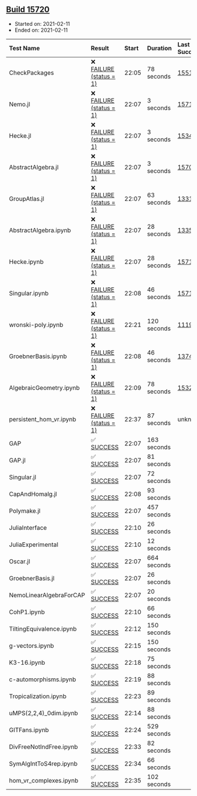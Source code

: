 ## [Build 15720](https://oscarci.mathematik.uni-kl.de/job/oscar/15720/)

* Started on: 2021-02-11
* Ended on: 2021-02-11

| Test Name    | Result | Start | Duration | Last Success | First Failure |
|:-------------|:-------|:------|:---------|:-------------|:--------------|
| CheckPackages | ❌ [FAILURE (status = 1)](https://oscarci.mathematik.uni-kl.de/job/oscar/15720/artifact/logs/build-15720/CheckPackages.log) | 22:05 | 78 seconds | [15514](https://oscarci.mathematik.uni-kl.de/job/oscar/15514/) | [15515](https://oscarci.mathematik.uni-kl.de/job/oscar/15515/) |
| Nemo.jl | ❌ [FAILURE (status = 1)](https://oscarci.mathematik.uni-kl.de/job/oscar/15720/artifact/logs/build-15720/Nemo.jl.log) | 22:07 | 3 seconds | [15714](https://oscarci.mathematik.uni-kl.de/job/oscar/15714/) | [15715](https://oscarci.mathematik.uni-kl.de/job/oscar/15715/) |
| Hecke.jl | ❌ [FAILURE (status = 1)](https://oscarci.mathematik.uni-kl.de/job/oscar/15720/artifact/logs/build-15720/Hecke.jl.log) | 22:07 | 3 seconds | [15344](https://oscarci.mathematik.uni-kl.de/job/oscar/15344/) | [15348](https://oscarci.mathematik.uni-kl.de/job/oscar/15348/) |
| AbstractAlgebra.jl | ❌ [FAILURE (status = 1)](https://oscarci.mathematik.uni-kl.de/job/oscar/15720/artifact/logs/build-15720/AbstractAlgebra.jl.log) | 22:07 | 3 seconds | [15709](https://oscarci.mathematik.uni-kl.de/job/oscar/15709/) | [15710](https://oscarci.mathematik.uni-kl.de/job/oscar/15710/) |
| GroupAtlas.jl | ❌ [FAILURE (status = 1)](https://oscarci.mathematik.uni-kl.de/job/oscar/15720/artifact/logs/build-15720/GroupAtlas.jl.log) | 22:07 | 63 seconds | [13311](https://oscarci.mathematik.uni-kl.de/job/oscar/13311/) | [13312](https://oscarci.mathematik.uni-kl.de/job/oscar/13312/) |
| AbstractAlgebra.ipynb | ❌ [FAILURE (status = 1)](https://oscarci.mathematik.uni-kl.de/job/oscar/15720/artifact/logs/build-15720/AbstractAlgebra.ipynb.log) | 22:07 | 28 seconds | [13355](https://oscarci.mathematik.uni-kl.de/job/oscar/13355/) | [13356](https://oscarci.mathematik.uni-kl.de/job/oscar/13356/) |
| Hecke.ipynb | ❌ [FAILURE (status = 1)](https://oscarci.mathematik.uni-kl.de/job/oscar/15720/artifact/logs/build-15720/Hecke.ipynb.log) | 22:07 | 28 seconds | [15717](https://oscarci.mathematik.uni-kl.de/job/oscar/15717/) | [15718](https://oscarci.mathematik.uni-kl.de/job/oscar/15718/) |
| Singular.ipynb | ❌ [FAILURE (status = 1)](https://oscarci.mathematik.uni-kl.de/job/oscar/15720/artifact/logs/build-15720/Singular.ipynb.log) | 22:08 | 46 seconds | [15714](https://oscarci.mathematik.uni-kl.de/job/oscar/15714/) | [15715](https://oscarci.mathematik.uni-kl.de/job/oscar/15715/) |
| wronski-poly.ipynb | ❌ [FAILURE (status = 1)](https://oscarci.mathematik.uni-kl.de/job/oscar/15720/artifact/logs/build-15720/wronski-poly.ipynb.log) | 22:21 | 120 seconds | [11192](https://oscarci.mathematik.uni-kl.de/job/oscar/11192/) | [11193](https://oscarci.mathematik.uni-kl.de/job/oscar/11193/) |
| GroebnerBasis.ipynb | ❌ [FAILURE (status = 1)](https://oscarci.mathematik.uni-kl.de/job/oscar/15720/artifact/logs/build-15720/GroebnerBasis.ipynb.log) | 22:08 | 46 seconds | [13748](https://oscarci.mathematik.uni-kl.de/job/oscar/13748/) | [13749](https://oscarci.mathematik.uni-kl.de/job/oscar/13749/) |
| AlgebraicGeometry.ipynb | ❌ [FAILURE (status = 1)](https://oscarci.mathematik.uni-kl.de/job/oscar/15720/artifact/logs/build-15720/AlgebraicGeometry.ipynb.log) | 22:09 | 78 seconds | [15322](https://oscarci.mathematik.uni-kl.de/job/oscar/15322/) | [15323](https://oscarci.mathematik.uni-kl.de/job/oscar/15323/) |
| persistent_hom_vr.ipynb | ❌ [FAILURE (status = 1)](https://oscarci.mathematik.uni-kl.de/job/oscar/15720/artifact/logs/build-15720/persistent_hom_vr.ipynb.log) | 22:37 | 87 seconds | unknown | unknown |
| GAP | ✅ [SUCCESS](https://oscarci.mathematik.uni-kl.de/job/oscar/15720/artifact/logs/build-15720/GAP.log) | 22:07 | 163 seconds |  |  |
| GAP.jl | ✅ [SUCCESS](https://oscarci.mathematik.uni-kl.de/job/oscar/15720/artifact/logs/build-15720/GAP.jl.log) | 22:07 | 81 seconds |  |  |
| Singular.jl | ✅ [SUCCESS](https://oscarci.mathematik.uni-kl.de/job/oscar/15720/artifact/logs/build-15720/Singular.jl.log) | 22:07 | 72 seconds |  |  |
| CapAndHomalg.jl | ✅ [SUCCESS](https://oscarci.mathematik.uni-kl.de/job/oscar/15720/artifact/logs/build-15720/CapAndHomalg.jl.log) | 22:08 | 93 seconds |  |  |
| Polymake.jl | ✅ [SUCCESS](https://oscarci.mathematik.uni-kl.de/job/oscar/15720/artifact/logs/build-15720/Polymake.jl.log) | 22:07 | 457 seconds |  |  |
| JuliaInterface | ✅ [SUCCESS](https://oscarci.mathematik.uni-kl.de/job/oscar/15720/artifact/logs/build-15720/JuliaInterface.log) | 22:10 | 26 seconds |  |  |
| JuliaExperimental | ✅ [SUCCESS](https://oscarci.mathematik.uni-kl.de/job/oscar/15720/artifact/logs/build-15720/JuliaExperimental.log) | 22:10 | 12 seconds |  |  |
| Oscar.jl | ✅ [SUCCESS](https://oscarci.mathematik.uni-kl.de/job/oscar/15720/artifact/logs/build-15720/Oscar.jl.log) | 22:07 | 664 seconds |  |  |
| GroebnerBasis.jl | ✅ [SUCCESS](https://oscarci.mathematik.uni-kl.de/job/oscar/15720/artifact/logs/build-15720/GroebnerBasis.jl.log) | 22:07 | 26 seconds |  |  |
| NemoLinearAlgebraForCAP | ✅ [SUCCESS](https://oscarci.mathematik.uni-kl.de/job/oscar/15720/artifact/logs/build-15720/NemoLinearAlgebraForCAP.log) | 22:07 | 20 seconds |  |  |
| CohP1.ipynb | ✅ [SUCCESS](https://oscarci.mathematik.uni-kl.de/job/oscar/15720/artifact/logs/build-15720/CohP1.ipynb.log) | 22:10 | 66 seconds |  |  |
| TiltingEquivalence.ipynb | ✅ [SUCCESS](https://oscarci.mathematik.uni-kl.de/job/oscar/15720/artifact/logs/build-15720/TiltingEquivalence.ipynb.log) | 22:12 | 150 seconds |  |  |
| g-vectors.ipynb | ✅ [SUCCESS](https://oscarci.mathematik.uni-kl.de/job/oscar/15720/artifact/logs/build-15720/g-vectors.ipynb.log) | 22:15 | 150 seconds |  |  |
| K3-16.ipynb | ✅ [SUCCESS](https://oscarci.mathematik.uni-kl.de/job/oscar/15720/artifact/logs/build-15720/K3-16.ipynb.log) | 22:18 | 75 seconds |  |  |
| c-automorphisms.ipynb | ✅ [SUCCESS](https://oscarci.mathematik.uni-kl.de/job/oscar/15720/artifact/logs/build-15720/c-automorphisms.ipynb.log) | 22:19 | 88 seconds |  |  |
| Tropicalization.ipynb | ✅ [SUCCESS](https://oscarci.mathematik.uni-kl.de/job/oscar/15720/artifact/logs/build-15720/Tropicalization.ipynb.log) | 22:23 | 89 seconds |  |  |
| uMPS(2,2,4)_0dim.ipynb | ✅ [SUCCESS](https://oscarci.mathematik.uni-kl.de/job/oscar/15720/artifact/logs/build-15720/uMPS-2-2-4-_0dim.ipynb.log) | 22:14 | 88 seconds |  |  |
| GITFans.ipynb | ✅ [SUCCESS](https://oscarci.mathematik.uni-kl.de/job/oscar/15720/artifact/logs/build-15720/GITFans.ipynb.log) | 22:24 | 529 seconds |  |  |
| DivFreeNotIndFree.ipynb | ✅ [SUCCESS](https://oscarci.mathematik.uni-kl.de/job/oscar/15720/artifact/logs/build-15720/DivFreeNotIndFree.ipynb.log) | 22:33 | 82 seconds |  |  |
| SymAlgIntToS4rep.ipynb | ✅ [SUCCESS](https://oscarci.mathematik.uni-kl.de/job/oscar/15720/artifact/logs/build-15720/SymAlgIntToS4rep.ipynb.log) | 22:34 | 66 seconds |  |  |
| hom_vr_complexes.ipynb | ✅ [SUCCESS](https://oscarci.mathematik.uni-kl.de/job/oscar/15720/artifact/logs/build-15720/hom_vr_complexes.ipynb.log) | 22:35 | 102 seconds |  |  |
